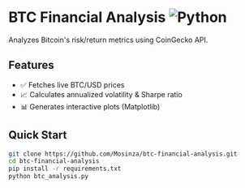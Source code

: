 # BTC Financial Analysis ![Python](https://img.shields.io/badge/python-3.8%2B-blue)

Analyzes Bitcoin's risk/return metrics using CoinGecko API.

## Features
- ✅ Fetches live BTC/USD prices
- 📈 Calculates annualized volatility & Sharpe ratio
- 📊 Generates interactive plots (Matplotlib)

## Quick Start
```bash
git clone https://github.com/Mosinza/btc-financial-analysis.git
cd btc-financial-analysis
pip install -r requirements.txt
python btc_analysis.py
